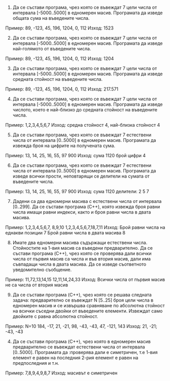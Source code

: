 1) Да се състави програма, чрез която се въвеждат 7 цели числа от интервала [-5000..5000] в едномерен масив. Програмата да изведе общата сума на въведените числа.

Пример: 89, -123, 45, 196, 1204, 0, 112
Изход: 1523

2) Да се състави програма, чрез която се въвеждат 7 цели числа от интервала [-5000..5000] в едномерен масив. Програмата да изведе най-голямото от въведените числа.

Пример: 89, -123, 45, 196, 1204, 0, 112
Изход: 1204

3) Да се състави програма, чрез която се въвеждат 7 цели числа от интервала [-5000..5000] в едномерен масив. Програмата да изведе средната стойност на въведените числа.

Пример: 89, -123, 45, 196, 1204, 0, 112
Изход: 217.571 

4) Да се състави програма, чрез която се въвеждат 7 цели числа от интервала [-5000..5000] в едномерен масив. Програмата да изведе числото, което е най-близко до средната стойност на въведените числа.

Пример: 1,2,3,4,5,6,7
Изход: средна стойност 4, най-близка стойност 4 

5) Да се състави програма, чрез която се въвеждат 7 естествени числа от интервала [0..5000] в едномерен масив. Програмата да извежда броя на цифрите на получената сума.

Пример: 13, 14, 25, 16, 55, 97 900
Изход: сума 1120 брой цифри 4 

6) Да се състави програма, чрез която се въвеждат 7 естествени числа от интервала [0..5000] в едномерен масив. Програмата да изведе всички прости, неповтарящи се делители на сумата от въведените числа.

Пример: 13, 14, 25, 16, 55, 97 900
Изход: сума 1120 делители: 2 5 7 

7) Дадени са два едномерни масива с естествени числа от интервала [0..299].
Да се състави програма (C++), която извежда броя равни числа имащи равни индекси, както и броя равни числа в двата масива.

Пример:
1,2,3,4,5,6,7, 8,9,10
1,2,3,4,5,6,7,18,7,11
Изход:
Брой равни числа на еднакви позиции 7
Брой равни числа в двата масива 8

8) Имате два едномерни масива съдържащи естествени числа. Стойностите на 1-вия масив са въведени предварително.
Да се състави програма (C++), чрез която се проверява дали всички числа от първия масив са числа и във втория масив, дали има съвпадащи числа в двата масива.
Да се изведе съответното уведомително съобщение.

Пример:
11,72,13,14,15
12,11,14,24,33
Изход: Всички числа от първия масив не са числа от втория масив

9) Да се състави програма (C++), чрез която се решава следната задача: предварително се въвеждат N [5..25] броя цели числа в едномерен масив и се извършва сравняване по абсолютна стойност на всички съседни двойки от въведените елементи. Извеждат само двойките с равна абсолютна стойност.

Пример: N=10 184, -17, 21, -21, 98, -43, -43, 47, -121, 143
Изход: 21, -21; -43, -43

4) Да се състави програма (C++), чрез която в едномерен масив предварително се въвеждат естествени числа от интервала [0..5000]. Програмата да :проверява дали е симетричен, т.е 1-вия елемент е равен на последния 2-рия елемент е равен на предпоследния и т.н.

Пример: 7,8,9,4,9,8,7 Изход: масивът е симетричен
